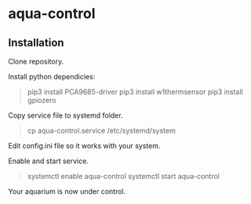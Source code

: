 # aqua-control

## Installation

Clone repository.

Install python dependicies:

> pip3 install PCA9685-driver
> pip3 install w1thermsensor
> pip3 install gpiozero

Copy service file to systemd folder.

> cp aqua-control.service /etc/systemd/system

Edit config.ini file so it works with your system.

Enable and start service.

> systemctl enable aqua-control
> systemctl start aqua-control

Your aquarium is now under control.
